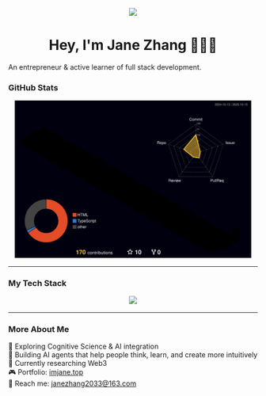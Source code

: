 <p align="center">
  <img src="https://media.giphy.com/media/hvRJCLFzcasrR4ia7z/giphy.gif" width="80"/>
</p>

<h1 align="center">Hey, I'm Jane Zhang 👩🏻‍💻</h1>
<align="center">An entrepreneur & active learner of full stack development.</>

<!-- 🔹 删除所有多余的 --- 分隔线 -->
<br>

### GitHub Stats
<p align="center">
  <img 
    src="https://raw.githubusercontent.com/jo1-yo/profile-3d-contrib/main/profile-3d-contrib/profile-night-rainbow.svg" 
    alt="3D Contribution Graph"
    width="95%" 
    style="max-width: 1000px;"
  />
</p>

---

### My Tech Stack

<p align="center">
  <img src="https://skillicons.dev/icons?i=react,nextjs,ts,js,html,css,tailwind,python,nodejs,express,mongodb,vercel,figma,git,github" />
</p>

---

### More About Me
 🧠 Exploring Cognitive Science & AI integration<br>
 🤖 Building AI agents that help people think, learn, and create more intuitively<br>
 🔗 Currently researching Web3<br>
 🎮 Portfolio: [imjane.top](https://imjane.top)<br>
 📮 Reach me: [janezhang2033@163.com](mailto:janezhang2033@163.com)
